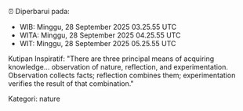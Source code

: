 ⏰ Diperbarui pada:
- WIB: Minggu, 28 September 2025 03.25.55 UTC
- WITA: Minggu, 28 September 2025 04.25.55 UTC
- WIT: Minggu, 28 September 2025 05.25.55 UTC

Kutipan Inspiratif:
"There are three principal means of acquiring knowledge... observation of nature, reflection, and experimentation. Observation collects facts; reflection combines them; experimentation verifies the result of that combination."


Kategori: nature

